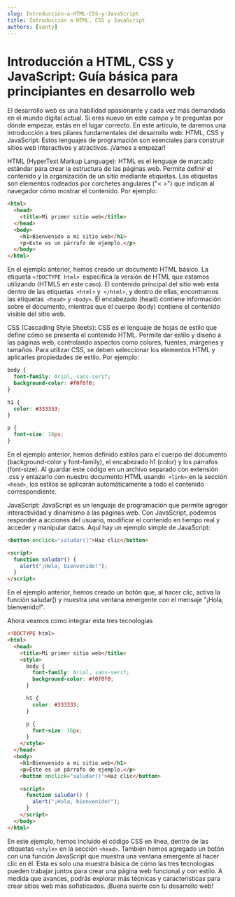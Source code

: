 ```yaml
---
slug: Introducción-a-HTML-CSS-y-JavaScript
title: Introducción a HTML, CSS y JavaScript
authors: [santy]
---
```


# Introducción a HTML, CSS y JavaScript: Guía básica para principiantes en desarrollo web

El desarrollo web es una habilidad apasionante y cada vez más demandada en el mundo digital actual. Si eres nuevo en este campo y te preguntas por dónde empezar<!--truncate-->, estás en el lugar correcto. En este artículo, te daremos una introducción a tres pilares fundamentales del desarrollo web: HTML, CSS y JavaScript. Estos lenguajes de programación son esenciales para construir sitios web interactivos y atractivos. ¡Vamos a empezar!

HTML (HyperText Markup Language):
HTML es el lenguaje de marcado estándar para crear la estructura de las páginas web. Permite definir el contenido y la organización de un sitio mediante etiquetas. Las etiquetas son elementos rodeados por corchetes angulares ("< >") que indican al navegador cómo mostrar el contenido. Por ejemplo:

```html live
<html>
  <head>
    <title>Mi primer sitio web</title>
  </head>
  <body>
    <h1>Bienvenido a mi sitio web</h1>
    <p>Este es un párrafo de ejemplo.</p>
  </body>
</html>
```

En el ejemplo anterior, hemos creado un documento HTML básico. La etiqueta `<!DOCTYPE html> `especifica la versión de HTML que estamos utilizando (HTML5 en este caso). El contenido principal del sitio web está dentro de las etiquetas` <html>` y` </html>`, y dentro de ellas, encontramos las etiquetas` <head>` y `<body>`. El encabezado (head) contiene información sobre el documento, mientras que el cuerpo (body) contiene el contenido visible del sitio web.

CSS (Cascading Style Sheets):
CSS es el lenguaje de hojas de estilo que define cómo se presenta el contenido HTML. Permite dar estilo y diseño a las páginas web, controlando aspectos como colores, fuentes, márgenes y tamaños. Para utilizar CSS, se deben seleccionar los elementos HTML y aplicarles propiedades de estilo. Por ejemplo:

```css
body {
  font-family: Arial, sans-serif;
  background-color: #f0f0f0;
}

h1 {
  color: #333333;
}

p {
  font-size: 16px;
}
```

En el ejemplo anterior, hemos definido estilos para el cuerpo del documento (background-color y font-family), el encabezado h1 (color) y los párrafos (font-size). Al guardar este código en un archivo separado con extensión .css y enlazarlo con nuestro documento HTML usando` <link>` en la sección `<head>`, los estilos se aplicarán automáticamente a todo el contenido correspondiente.

JavaScript:
JavaScript es un lenguaje de programación que permite agregar interactividad y dinamismo a las páginas web. Con JavaScript, podemos responder a acciones del usuario, modificar el contenido en tiempo real y acceder y manipular datos. Aquí hay un ejemplo simple de JavaScript:

```html
<button onclick="saludar()">Haz clic</button>

<script>
  function saludar() {
    alert("¡Hola, bienvenido!");
  }
</script>
```

En el ejemplo anterior, hemos creado un botón que, al hacer clic, activa la función saludar() y muestra una ventana emergente con el mensaje "¡Hola, bienvenido!".

Ahora veamos como integrar esta tres tecnologias

```html
<!DOCTYPE html>
<html>
  <head>
    <title>Mi primer sitio web</title>
    <style>
      body {
        font-family: Arial, sans-serif;
        background-color: #f0f0f0;
      }

      h1 {
        color: #333333;
      }

      p {
        font-size: 16px;
      }
    </style>
  </head>
  <body>
    <h1>Bienvenido a mi sitio web</h1>
    <p>Este es un párrafo de ejemplo.</p>
    <button onclick="saludar()">Haz clic</button>

    <script>
      function saludar() {
        alert("¡Hola, bienvenido!");
      }
    </script>
  </body>
</html>
```

En este ejemplo, hemos incluido el código CSS en línea, dentro de las etiquetas `<style>` en la sección `<head>`. También hemos agregado un botón con una función JavaScript que muestra una ventana emergente al hacer clic en él. Esta es solo una muestra básica de cómo las tres tecnologias pueden trabajar juntos para crear una página web funcional y con estilo. A medida que avances, podrás explorar más técnicas y características para crear sitios web más sofisticados. ¡Buena suerte con tu desarrollo web!
